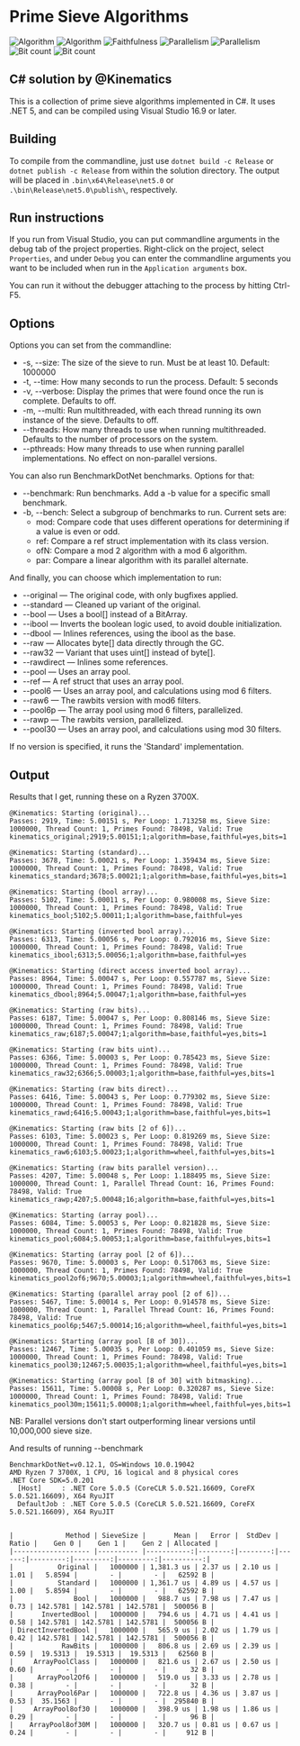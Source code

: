 # Prime Sieve Algorithms

![Algorithm](https://img.shields.io/badge/Algorithm-base-green)
![Algorithm](https://img.shields.io/badge/Algorithm-wheel-yellowgreen)
![Faithfulness](https://img.shields.io/badge/Faithful-yes-green)
![Parallelism](https://img.shields.io/badge/Parallel-no-green)
![Parallelism](https://img.shields.io/badge/Parallel-yes-green)
![Bit count](https://img.shields.io/badge/Bits-1-green)
![Bit count](https://img.shields.io/badge/Bits-unknown-yellowgreen)

## C# solution by @Kinematics

This is a collection of prime sieve algorithms implemented in C#.  It uses .NET 5, and can be compiled using Visual Studio 16.9 or later.

## Building

To compile from the commandline, just use `dotnet build -c Release` or `dotnet publish -c Release` from within the solution directory.  The output will be placed in `.bin\x64\Release\net5.0` or `.\bin\Release\net5.0\publish\`, respectively.

## Run instructions

If you run from Visual Studio, you can put commandline arguments in the debug tab of the project properties. Right-click on the project, select `Properties`, and under `Debug` you can enter the commandline arguments you want to be included when run in the `Application arguments` box.

You can run it without the debugger attaching to the process by hitting Ctrl-F5.

## Options

Options you can set from the commandline:

* -s, --size: The size of the sieve to run. Must be at least 10. Default: 1000000
* -t, --time: How many seconds to run the process. Default: 5 seconds
* -v, --verbose: Display the primes that were found once the run is complete. Defaults to off.
* -m, --multi: Run multithreaded, with each thread running its own instance of the sieve. Defaults to off.
* --threads: How many threads to use when running multithreaded. Defaults to the number of processors on the system.
* --pthreads: How many threads to use when running parallel implementations. No effect on non-parallel versions.

You can also run BenchmarkDotNet benchmarks.  Options for that:

* --benchmark: Run benchmarks.  Add a -b value for a specific small benchmark.
* -b, --bench: Select a subgroup of benchmarks to run. Current sets are:
    * mod: Compare code that uses different operations for determining if a value is even or odd.
    * ref: Compare a ref struct implementation with its class version.
    * ofN: Compare a mod 2 algorithm with a mod 6 algorithm.
    * par: Compare a linear algorithm with its parallel alternate.

And finally, you can choose which implementation to run:

* --original — The original code, with only bugfixes applied.
* --standard — Cleaned up variant of the original.
* --bool — Uses a bool[] instead of a BitArray.
* --ibool — Inverts the boolean logic used, to avoid double initialization.
* --dbool — Inlines references, using the ibool as the base.
* --raw — Allocates byte[] data directly through the GC.
* --raw32 — Variant that uses uint[] instead of byte[].
* --rawdirect — Inlines some references.
* --pool — Uses an array pool.
* --ref — A ref struct that uses an array pool.
* --pool6 — Uses an array pool, and calculations using mod 6 filters.
* --raw6 — The rawbits version with mod6 filters.
* --pool6p — The array pool using mod 6 filters, parallelized.
* --rawp — The rawbits version, parallelized.
* --pool30 — Uses an array pool, and calculations using mod 30 filters.

If no version is specified, it runs the 'Standard' implementation.


## Output

Results that I get, running these on a Ryzen 3700X.

```
@Kinematics: Starting (original)...
Passes: 2919, Time: 5.00151 s, Per Loop: 1.713258 ms, Sieve Size: 1000000, Thread Count: 1, Primes Found: 78498, Valid: True
kinematics_original;2919;5.00151;1;algorithm=base,faithful=yes,bits=1

@Kinematics: Starting (standard)...
Passes: 3678, Time: 5.00021 s, Per Loop: 1.359434 ms, Sieve Size: 1000000, Thread Count: 1, Primes Found: 78498, Valid: True
kinematics_standard;3678;5.00021;1;algorithm=base,faithful=yes,bits=1

@Kinematics: Starting (bool array)...
Passes: 5102, Time: 5.00011 s, Per Loop: 0.980008 ms, Sieve Size: 1000000, Thread Count: 1, Primes Found: 78498, Valid: True
kinematics_bool;5102;5.00011;1;algorithm=base,faithful=yes

@Kinematics: Starting (inverted bool array)...
Passes: 6313, Time: 5.00056 s, Per Loop: 0.792016 ms, Sieve Size: 1000000, Thread Count: 1, Primes Found: 78498, Valid: True
kinematics_ibool;6313;5.00056;1;algorithm=base,faithful=yes

@Kinematics: Starting (direct access inverted bool array)...
Passes: 8964, Time: 5.00047 s, Per Loop: 0.557787 ms, Sieve Size: 1000000, Thread Count: 1, Primes Found: 78498, Valid: True
kinematics_dbool;8964;5.00047;1;algorithm=base,faithful=yes

@Kinematics: Starting (raw bits)...
Passes: 6187, Time: 5.00047 s, Per Loop: 0.808146 ms, Sieve Size: 1000000, Thread Count: 1, Primes Found: 78498, Valid: True
kinematics_raw;6187;5.00047;1;algorithm=base,faithful=yes,bits=1

@Kinematics: Starting (raw bits uint)...
Passes: 6366, Time: 5.00003 s, Per Loop: 0.785423 ms, Sieve Size: 1000000, Thread Count: 1, Primes Found: 78498, Valid: True
kinematics_raw32;6366;5.00003;1;algorithm=base,faithful=yes,bits=1

@Kinematics: Starting (raw bits direct)...
Passes: 6416, Time: 5.00043 s, Per Loop: 0.779302 ms, Sieve Size: 1000000, Thread Count: 1, Primes Found: 78498, Valid: True
kinematics_rawd;6416;5.00043;1;algorithm=base,faithful=yes,bits=1

@Kinematics: Starting (raw bits [2 of 6])...
Passes: 6103, Time: 5.00023 s, Per Loop: 0.819269 ms, Sieve Size: 1000000, Thread Count: 1, Primes Found: 78498, Valid: True
kinematics_raw6;6103;5.00023;1;algorithm=wheel,faithful=yes,bits=1

@Kinematics: Starting (raw bits parallel version)...
Passes: 4207, Time: 5.00048 s, Per Loop: 1.188495 ms, Sieve Size: 1000000, Thread Count: 1, Parallel Thread Count: 16, Primes Found: 78498, Valid: True
kinematics_rawp;4207;5.00048;16;algorithm=base,faithful=yes,bits=1

@Kinematics: Starting (array pool)...
Passes: 6084, Time: 5.00053 s, Per Loop: 0.821828 ms, Sieve Size: 1000000, Thread Count: 1, Primes Found: 78498, Valid: True
kinematics_pool;6084;5.00053;1;algorithm=base,faithful=yes,bits=1

@Kinematics: Starting (array pool [2 of 6])...
Passes: 9670, Time: 5.00003 s, Per Loop: 0.517063 ms, Sieve Size: 1000000, Thread Count: 1, Primes Found: 78498, Valid: True
kinematics_pool2of6;9670;5.00003;1;algorithm=wheel,faithful=yes,bits=1

@Kinematics: Starting (parallel array pool [2 of 6])...
Passes: 5467, Time: 5.00014 s, Per Loop: 0.914578 ms, Sieve Size: 1000000, Thread Count: 1, Parallel Thread Count: 16, Primes Found: 78498, Valid: True
kinematics_pool6p;5467;5.00014;16;algorithm=wheel,faithful=yes,bits=1

@Kinematics: Starting (array pool [8 of 30])...
Passes: 12467, Time: 5.00035 s, Per Loop: 0.401059 ms, Sieve Size: 1000000, Thread Count: 1, Primes Found: 78498, Valid: True
kinematics_pool30;12467;5.00035;1;algorithm=wheel,faithful=yes,bits=1

@Kinematics: Starting (array pool [8 of 30] with bitmasking)...
Passes: 15611, Time: 5.00008 s, Per Loop: 0.320287 ms, Sieve Size: 1000000, Thread Count: 1, Primes Found: 78498, Valid: True
kinematics_pool30m;15611;5.00008;1;algorithm=wheel,faithful=yes,bits=1
```

NB: Parallel versions don't start outperforming linear versions until 10,000,000 sieve size.


And results of running --benchmark

```
BenchmarkDotNet=v0.12.1, OS=Windows 10.0.19042
AMD Ryzen 7 3700X, 1 CPU, 16 logical and 8 physical cores
.NET Core SDK=5.0.201
  [Host]     : .NET Core 5.0.5 (CoreCLR 5.0.521.16609, CoreFX 5.0.521.16609), X64 RyuJIT
  DefaultJob : .NET Core 5.0.5 (CoreCLR 5.0.521.16609, CoreFX 5.0.521.16609), X64 RyuJIT


|             Method | SieveSize |       Mean |   Error |  StdDev | Ratio |    Gen 0 |    Gen 1 |    Gen 2 | Allocated |
|------------------- |---------- |-----------:|--------:|--------:|------:|---------:|---------:|---------:|----------:|
|           Original |   1000000 | 1,381.3 us | 2.37 us | 2.10 us |  1.01 |   5.8594 |        - |        - |   62592 B |
|           Standard |   1000000 | 1,361.7 us | 4.89 us | 4.57 us |  1.00 |   5.8594 |        - |        - |   62592 B |
|               Bool |   1000000 |   988.7 us | 7.98 us | 7.47 us |  0.73 | 142.5781 | 142.5781 | 142.5781 |  500056 B |
|       InvertedBool |   1000000 |   794.6 us | 4.71 us | 4.41 us |  0.58 | 142.5781 | 142.5781 | 142.5781 |  500056 B |
| DirectInvertedBool |   1000000 |   565.9 us | 2.02 us | 1.79 us |  0.42 | 142.5781 | 142.5781 | 142.5781 |  500056 B |
|            RawBits |   1000000 |   806.8 us | 2.69 us | 2.39 us |  0.59 |  19.5313 |  19.5313 |  19.5313 |   62560 B |
|     ArrayPoolClass |   1000000 |   821.6 us | 2.67 us | 2.50 us |  0.60 |        - |        - |        - |      32 B |
|      ArrayPool2Of6 |   1000000 |   519.0 us | 3.33 us | 2.78 us |  0.38 |        - |        - |        - |      32 B |
|      ArrayPool6Par |   1000000 |   722.8 us | 4.36 us | 3.87 us |  0.53 |  35.1563 |        - |        - |  295840 B |
|     ArrayPool8of30 |   1000000 |   398.9 us | 1.98 us | 1.86 us |  0.29 |        - |        - |        - |      96 B |
|    ArrayPool8of30M |   1000000 |   320.7 us | 0.81 us | 0.67 us |  0.24 |        - |        - |        - |     912 B |
```


